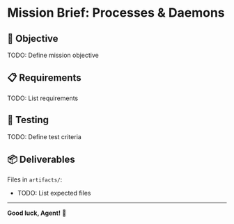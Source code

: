 # Mission Brief: Processes & Daemons

## 🎯 Objective

TODO: Define mission objective

## 📋 Requirements

TODO: List requirements

## 🧪 Testing

TODO: Define test criteria

## 📦 Deliverables

Files in `artifacts/`:
- TODO: List expected files

---

**Good luck, Agent!** 🚀
